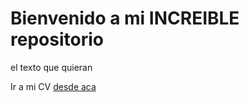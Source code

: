 # Bienvenido a mi INCREIBLE repositorio

el texto que quieran

Ir a mi CV [desde aca](http://netlify.app)
